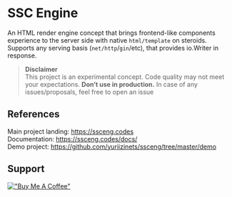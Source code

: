 
# SSC Engine

An HTML render engine concept that brings frontend-like components experience to the server side with native `html/template` on steroids. Supports any serving basis (`net/http`/`gin`/etc), that provides io.Writer in response.

> **Disclaimer**  
> This project is an experimental concept. Code quality may not meet your expectations. **Don’t use in production.** In case of any issues/proposals, feel free to open an issue

## References

Main project landing: https://ssceng.codes  
Documentation: https://ssceng.codes/docs/  
Demo project: https://github.com/yuriizinets/ssceng/tree/master/demo  

## Support

[!["Buy Me A Coffee"](https://www.buymeacoffee.com/assets/img/custom_images/orange_img.png)](https://www.buymeacoffee.com/yuriizinets)
